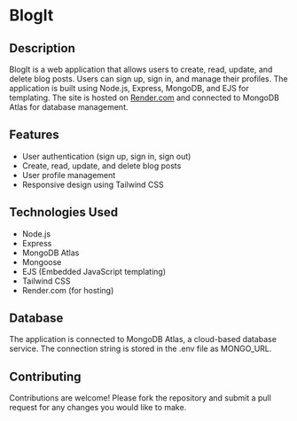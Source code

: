 # BlogIt

## Description

BlogIt is a web application that allows users to create, read, update, and delete blog posts. Users can sign up, sign in, and manage their profiles. The application is built using Node.js, Express, MongoDB, and EJS for templating. The site is hosted on [Render.com](https://render.com) and connected to MongoDB Atlas for database management.

## Features

- User authentication (sign up, sign in, sign out)
- Create, read, update, and delete blog posts
- User profile management
- Responsive design using Tailwind CSS

## Technologies Used

- Node.js
- Express
- MongoDB Atlas
- Mongoose
- EJS (Embedded JavaScript templating)
- Tailwind CSS
- Render.com (for hosting)

## Database

The application is connected to MongoDB Atlas, a cloud-based database service. The connection string is stored in the .env file as MONGO_URL.

## Contributing

Contributions are welcome! Please fork the repository and submit a pull request for any changes you would like to make.
